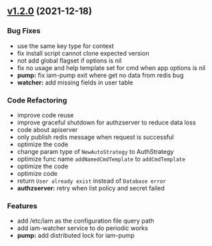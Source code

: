 
<a name="v1.2.0"></a>
## [v1.2.0](https://github.com/marmotedu/iam/compare/v1.1.0...v1.2.0) (2021-12-18)

### Bug Fixes

* use the same key type for context
* fix install script cannot clone expected version
* not add global flagset if options is nil
* fix no usage and help template set for cmd when app options is nil
* **pump:** fix iam-pump exit where get no data from redis bug
* **watcher:** add missing fields in user table

### Code Refactoring

* improve code reuse
* improve graceful shutdown for authzserver to reduce data loss
* code about apiserver
* only publish redis message when request is successful
* optimize the code
* change param type of `NewAutoStrategy` to AuthStrategy
* optimize func name `addNamedCmdTemplate` to `addCmdTemplate`
* optimize the code
* optimize code
* return `User already exist` instead of `Database error`
* **authzserver:** retry when list policy and secret failed

### Features

* add /etc/iam as the configuration file query path
* add iam-watcher service to do periodic works
* **pump:** add distributed lock for iam-pump

